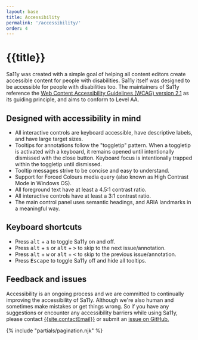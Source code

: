 ```yaml
---
layout: base
title: Accessibility
permalink: '/accessibility/'
order: 4
---
```


# {{title}}
Sa11y was created with a simple goal of helping all content editors create accessible content for people with disabilities. Sa11y itself was designed to be accessible for people with disabilities too. The maintainers of Sa11y reference the [Web Content Accessibility Guidelines (WCAG) version 2.1](https://www.w3.org/TR/WCAG21/) as its guiding principle, and aims to conform to Level AA.

## Designed with accessibility in mind
- All interactive controls are keyboard accessible, have descriptive labels, and have large target sizes.
- Tooltips for annotations follow the "toggletip" pattern. When a toggletip is activated with a keyboard, it remains opened until intentionally dismissed with the close button. Keyboard focus is intentionally trapped within the toggletip until dismissed.
- Tooltip messages strive to be concise and easy to understand.
- Support for Forced Colours media query (also known as High Contrast Mode in Windows OS).
- All foreground text have at least a 4.5:1 contrast ratio.
- All interactive controls have at least a 3:1 contrast ratio.
- The main control panel uses semantic headings, and ARIA landmarks in a meaningful way.

## Keyboard shortcuts
- Press <kbd>alt</kbd> + <kbd>a</kbd> to toggle Sa11y on and off.
- Press <kbd>alt</kbd> + <kbd>s</kbd> or <kbd>alt</kbd> + <kbd>></kbd> to skip to the next issue/annotation.
- Press <kbd>alt</kbd> + <kbd>w</kbd> or <kbd>alt</kbd> + <kbd><</kbd> to skip to the previous issue/annotation.
- Press <kbd>Escape</kbd> to toggle Sa11y off and hide all tooltips.

## Feedback and issues
Accessibility is an ongoing process and we are committed to continually improving the accessibility of Sa11y. Although we're also human and sometimes make mistakes or get things wrong. So if you have any suggestions or encounter any accessibility barriers while using Sa11y, please contact [{{site.contactEmail}}](mailto:{{site.contactEmail}}) or submit an [issue on GitHub.](https://github.com/ryersondmp/sa11y/issues)

{% include "partials/pagination.njk" %}